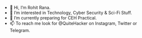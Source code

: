 - 👋 Hi, I’m Rohit Rana.
- 👀 I’m interested in Technology, Cyber Security & Sci-Fi Stuff.
- 🌱 I’m currently preparing for CEH Practical.
- 📫 To reach me look for @QuiteHacker on Instagram, Twitter or Telegram.

<!---
rohitranaqh/rohitranaqh is a ✨ special ✨ repository because its `README.md` (this file) appears on your GitHub profile.
You can click the Preview link to take a look at your changes.

- 👋 Hi, I’m Rohit Rana.
- 👀 I’m interested in Technology, Cyber Security & Sci-Fi Stuff.
- 🌱 I’m currently doing PortSwigger's Web Academy Course.
- 💞️ I’m looking to collaborate on Keylogger Project in Python.
- 📫 To reach me look for @QuiteHacker on Instagram, Twitter or Telegram.
--->
